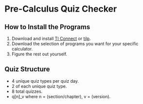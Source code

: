 Pre-Calculus Quiz Checker
=========================

How to Install the Programs
---------------------------
1. Download and install [TI Connect](http://education.ti.com/en/us/products/computer_software/connectivity-software/ti-connect-software/features/features-summary) or [tilp](http://lpg.ticalc.org/prj_tilp/).
2. Download the selection of programs you want for your specific calculator.
3. Figure the rest out yourself.

Quiz Structure
--------------
- 4 unique quiz types per quiz day.
- 2 of each unique quiz type.
- 8 total quizzes.
- q[n]_v where n = (section/chapter), v = (version).
